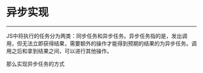 # 异步实现 #


----------

JS中将执行的任务分为两类：同步任务和异步任务。异步任务指的是，发出调用，但无法立即获得结果，需要额外的操作才能得到预期的结果的为异步任务。调用之后和拿到结果之间，可以进行其他操作。

那么实现异步任务的方式